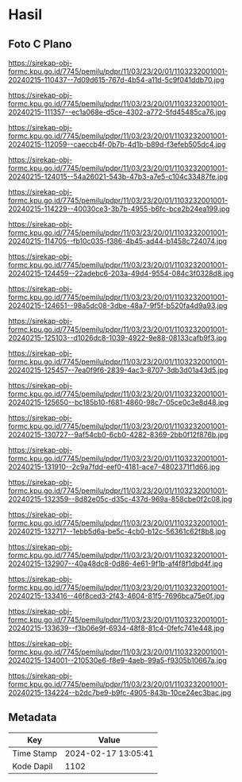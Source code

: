 # Hasil

## Foto C Plano

https://sirekap-obj-formc.kpu.go.id/7745/pemilu/pdpr/11/03/23/20/01/1103232001001-20240215-110437--7d09d615-767d-4b54-a11d-5c9f041ddb70.jpg

https://sirekap-obj-formc.kpu.go.id/7745/pemilu/pdpr/11/03/23/20/01/1103232001001-20240215-111357--ec1a068e-d5ce-4302-a772-5fd45485ca76.jpg

https://sirekap-obj-formc.kpu.go.id/7745/pemilu/pdpr/11/03/23/20/01/1103232001001-20240215-112059--caeccb4f-0b7b-4d1b-b89d-f3efeb505dc4.jpg

https://sirekap-obj-formc.kpu.go.id/7745/pemilu/pdpr/11/03/23/20/01/1103232001001-20240215-124015--54a26021-543b-47b3-a7e5-c104c33487fe.jpg

https://sirekap-obj-formc.kpu.go.id/7745/pemilu/pdpr/11/03/23/20/01/1103232001001-20240215-114229--40030ce3-3b7b-4955-b6fc-bce2b24ea199.jpg

https://sirekap-obj-formc.kpu.go.id/7745/pemilu/pdpr/11/03/23/20/01/1103232001001-20240215-114705--fb10c035-f386-4b45-ad44-b1458c724074.jpg

https://sirekap-obj-formc.kpu.go.id/7745/pemilu/pdpr/11/03/23/20/01/1103232001001-20240215-124459--22adebc6-203a-49d4-9554-084c3f0328d8.jpg

https://sirekap-obj-formc.kpu.go.id/7745/pemilu/pdpr/11/03/23/20/01/1103232001001-20240215-124651--98a5dc08-3dbe-48a7-9f5f-b520fa4d9a93.jpg

https://sirekap-obj-formc.kpu.go.id/7745/pemilu/pdpr/11/03/23/20/01/1103232001001-20240215-125103--d1026dc8-1039-4922-9e88-08133cafb9f3.jpg

https://sirekap-obj-formc.kpu.go.id/7745/pemilu/pdpr/11/03/23/20/01/1103232001001-20240215-125457--7ea0f9f6-2839-4ac3-8707-3db3d01a43d5.jpg

https://sirekap-obj-formc.kpu.go.id/7745/pemilu/pdpr/11/03/23/20/01/1103232001001-20240215-125650--bc185b10-f681-4860-98c7-05ce0c3e8d48.jpg

https://sirekap-obj-formc.kpu.go.id/7745/pemilu/pdpr/11/03/23/20/01/1103232001001-20240215-130727--9af54cb0-6cb0-4282-8369-2bb0f12f876b.jpg

https://sirekap-obj-formc.kpu.go.id/7745/pemilu/pdpr/11/03/23/20/01/1103232001001-20240215-131910--2c9a7fdd-eef0-4181-ace7-4802371f1d66.jpg

https://sirekap-obj-formc.kpu.go.id/7745/pemilu/pdpr/11/03/23/20/01/1103232001001-20240215-132359--8d82e05c-d35c-437d-969a-858cbe0f2c08.jpg

https://sirekap-obj-formc.kpu.go.id/7745/pemilu/pdpr/11/03/23/20/01/1103232001001-20240215-132717--1ebb5d6a-be5c-4cb0-b12c-56361c62f8b8.jpg

https://sirekap-obj-formc.kpu.go.id/7745/pemilu/pdpr/11/03/23/20/01/1103232001001-20240215-132907--40a48dc8-0d86-4e61-9f1b-af4f8f1dbd4f.jpg

https://sirekap-obj-formc.kpu.go.id/7745/pemilu/pdpr/11/03/23/20/01/1103232001001-20240215-133416--46f8ced3-2f43-4604-81f5-7696bca75e0f.jpg

https://sirekap-obj-formc.kpu.go.id/7745/pemilu/pdpr/11/03/23/20/01/1103232001001-20240215-133639--f3b06e9f-6934-48f8-81c4-0fefc741e448.jpg

https://sirekap-obj-formc.kpu.go.id/7745/pemilu/pdpr/11/03/23/20/01/1103232001001-20240215-134001--210530e6-f8e9-4aeb-99a5-f9305b10667a.jpg

https://sirekap-obj-formc.kpu.go.id/7745/pemilu/pdpr/11/03/23/20/01/1103232001001-20240215-134224--b2dc7be9-b9fc-4905-843b-10ce24ec3bac.jpg


## Metadata

| Key        | Value               |
| ---------- | ------------------- |
| Time Stamp | 2024-02-17 13:05:41 |
| Kode Dapil | 1102                |



